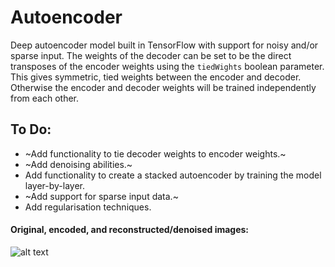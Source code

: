 # Autoencoder

Deep autoencoder model built in TensorFlow with support for noisy and/or sparse input. The weights of the decoder can be set to be the direct transposes of the encoder weights using the `tiedWights` boolean parameter. This gives symmetric, tied weights between the encoder and decoder. Otherwise the encoder and decoder weights will be trained independently from each other.

## To Do:

- ~Add functionality to tie decoder weights to encoder weights.~
- ~Add denoising abilities.~
- Add functionality to create a stacked autoencoder by training the model layer-by-layer.
- ~Add support for sparse input data.~
- Add regularisation techniques.

#### Original, encoded, and reconstructed/denoised images:

![alt text](https://i.imgur.com/QyES7ct.png "autoencoder")
